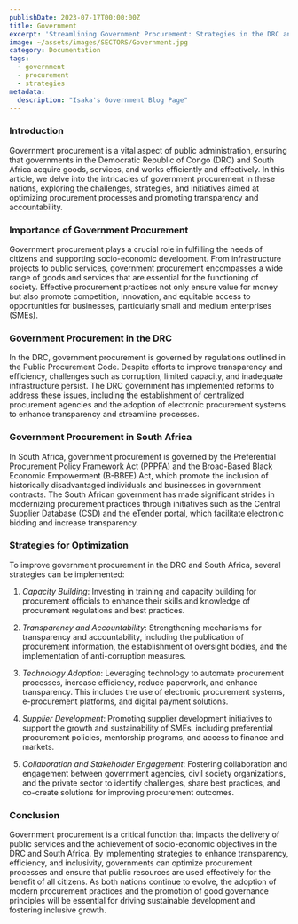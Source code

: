 ```yaml
---
publishDate: 2023-07-17T00:00:00Z
title: Government
excerpt: 'Streamlining Government Procurement: Strategies in the DRC and South Africa'
image: ~/assets/images/SECTORS/Government.jpg
category: Documentation
tags:
  - government
  - procurement
  - strategies
metadata:
  description: "Isaka's Government Blog Page"
---
```


### Introduction

Government procurement is a vital aspect of public administration, ensuring that governments in the Democratic Republic of Congo (DRC) and South Africa acquire goods, services, and works efficiently and effectively. In this article, we delve into the intricacies of government procurement in these nations, exploring the challenges, strategies, and initiatives aimed at optimizing procurement processes and promoting transparency and accountability.

### Importance of Government Procurement

Government procurement plays a crucial role in fulfilling the needs of citizens and supporting socio-economic development. From infrastructure projects to public services, government procurement encompasses a wide range of goods and services that are essential for the functioning of society. Effective procurement practices not only ensure value for money but also promote competition, innovation, and equitable access to opportunities for businesses, particularly small and medium enterprises (SMEs).

### Government Procurement in the DRC

In the DRC, government procurement is governed by regulations outlined in the Public Procurement Code. Despite efforts to improve transparency and efficiency, challenges such as corruption, limited capacity, and inadequate infrastructure persist. The DRC government has implemented reforms to address these issues, including the establishment of centralized procurement agencies and the adoption of electronic procurement systems to enhance transparency and streamline processes.

### Government Procurement in South Africa

In South Africa, government procurement is governed by the Preferential Procurement Policy Framework Act (PPPFA) and the Broad-Based Black Economic Empowerment (B-BBEE) Act, which promote the inclusion of historically disadvantaged individuals and businesses in government contracts. The South African government has made significant strides in modernizing procurement practices through initiatives such as the Central Supplier Database (CSD) and the eTender portal, which facilitate electronic bidding and increase transparency.

### Strategies for Optimization

To improve government procurement in the DRC and South Africa, several strategies can be implemented:

1. *Capacity Building*: Investing in training and capacity building for procurement officials to enhance their skills and knowledge of procurement regulations and best practices.

2. *Transparency and Accountability*: Strengthening mechanisms for transparency and accountability, including the publication of procurement information, the establishment of oversight bodies, and the implementation of anti-corruption measures.

3. *Technology Adoption*: Leveraging technology to automate procurement processes, increase efficiency, reduce paperwork, and enhance transparency. This includes the use of electronic procurement systems, e-procurement platforms, and digital payment solutions.

4. *Supplier Development*: Promoting supplier development initiatives to support the growth and sustainability of SMEs, including preferential procurement policies, mentorship programs, and access to finance and markets.

5. *Collaboration and Stakeholder Engagement*: Fostering collaboration and engagement between government agencies, civil society organizations, and the private sector to identify challenges, share best practices, and co-create solutions for improving procurement outcomes.

### Conclusion

Government procurement is a critical function that impacts the delivery of public services and the achievement of socio-economic objectives in the DRC and South Africa. By implementing strategies to enhance transparency, efficiency, and inclusivity, governments can optimize procurement processes and ensure that public resources are used effectively for the benefit of all citizens. As both nations continue to evolve, the adoption of modern procurement practices and the promotion of good governance principles will be essential for driving sustainable development and fostering inclusive growth.

